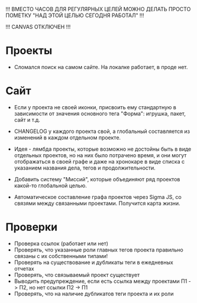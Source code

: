 !!! ВМЕСТО ЧАСОВ ДЛЯ РЕГУЛЯРНЫХ ЦЕЛЕЙ МОЖНО ДЕЛАТЬ ПРОСТО ПОМЕТКУ "НАД ЭТОЙ ЦЕЛЬЮ СЕГОДНЯ РАБОТАЛ" !!!

!!! CANVAS ОТКЛЮЧЕН !!!

# Проекты

* Сломался поиск на самом сайте. На локалке работает, в проде нет.

# Сайт

* Если у проекта не своей иконки, присвоить ему стандартную в зависимости от значения основного тега "Форма": игрушка, пакет, сайт и т.д.

* CHANGELOG у каждого проекта свой, а глобальный составляется из изменений в каждом отдельном проекте. 

* Идея - лямбда проекты, которые возможно не достойны быть в виде отдельных проектов, но на них было потрачено время, и они могут отображаться в своей графе и даже на хронокаре в виде списка с указанием названия дела, тегов и продолжительности.

* Добавить систему "Миссий", которые объединяют ряд проектов какой-то глобальной целью.
* Автоматическое составление графа проектов через Sigma JS, со связями между связанными проектами. Получится карта жизни.

# Проверки

* Проверка ссылок (работает или нет)
* Проверять, что указанные роли главных тегов проекта правильно связаны с их собственными типами!
* Проверять на существование и дубликаты теги в ежедневных отчетах
* Проверять, что связываемый проект существует
* Выводить предупреждение, если есть ссылка между проектами П1 -> П2, но нет ссылки П2 -> П1
* Проверять, что на наличие дубликатов теги проекта и их роли
